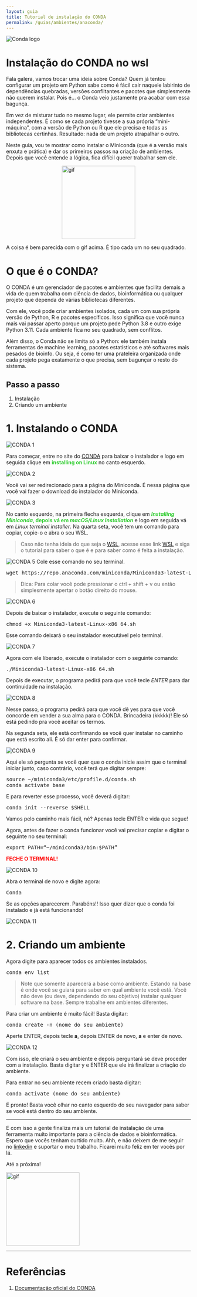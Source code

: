 ```yaml
---
layout: guia
title: Tutorial de instalação do CONDA
permalink: /guias/ambientes/anaconda/
---
```


![Conda logo](/assets/img/conda/conda_logo.png)

# Instalação do CONDA no wsl
Fala galera, vamos trocar uma ideia sobre Conda?
Quem já tentou configurar um projeto em Python sabe como é fácil cair naquele labirinto de dependências quebradas, versões conflitantes e pacotes que simplesmente não querem instalar. Pois é… o Conda veio justamente pra acabar com essa bagunça.

Em vez de misturar tudo no mesmo lugar, ele permite criar ambientes independentes. É como se cada projeto tivesse a sua própria “mini-máquina”, com a versão de Python ou R que ele precisa e todas as bibliotecas certinhas. Resultado: nada de um projeto atrapalhar o outro.

Neste guia, vou te mostrar como instalar o Miniconda (que é a versão mais enxuta e prática) e dar os primeiros passos na criação de ambientes. Depois que você entende a lógica, fica difícil querer trabalhar sem ele.

<img src="https://media3.giphy.com/media/v1.Y2lkPTc5MGI3NjExZHNiNmViZ2E0a3ZvM3A5ODZ6OXE2aWhma2xxNTB1Yzk5ZW0yeG4yYyZlcD12MV9pbnRlcm5hbF9naWZfYnlfaWQmY3Q9Zw/gLcsVIjtz907b1ngeQ/giphy.gif" alt="gif" width="200" style="display:block; margin:auto;">

A coisa é bem parecida com o gif acima. É tipo cada um no seu quadrado.

# O que é o CONDA?
O CONDA é um gerenciador de pacotes e ambientes que facilita demais a vida de quem trabalha com ciência de dados, bioinformática ou qualquer projeto que dependa de várias bibliotecas diferentes.

Com ele, você pode criar ambientes isolados, cada um com sua própria versão de Python, R e pacotes específicos. Isso significa que você nunca mais vai passar aperto porque um projeto pede Python 3.8 e outro exige Python 3.11. Cada ambiente fica no seu quadrado, sem conflitos.

Além disso, o Conda não se limita só a Python: ele também instala ferramentas de machine learning, pacotes estatísticos e até softwares mais pesados de bioinfo. Ou seja, é como ter uma prateleira organizada onde cada projeto pega exatamente o que precisa, sem bagunçar o resto do sistema.

## Passo a passo
1. Instalação
2. Criando um ambiente


# 1. Instalando o CONDA

![CONDA 1](/assets/img/conda/conda_1.png)

Para começar, entre no site do 
<a href="https://docs.conda.io/projects/conda/en/latest/user-guide/install/index.html" target="_blank">CONDA</a> 
para baixar o instalador e logo em seguida clique em 
<span style="color:#32CD32; font-weight:bold;">installing on Linux</span> no canto esquerdo.


![CONDA 2](/assets/img/conda/conda_2.png)

Você vai ser redirecionado para a página do Miniconda. É nessa página que você vai fazer o download do instalador do Miniconda.

![CONDA 3](/assets/img/conda/conda_3.png)

No canto esquerdo, na primeira flecha esquerda, clique em <span style="color:#32CD32; font-weight:bold;">*Installing Miniconda*, depois vá em *macOS/Linux Installation*</span> e logo em seguida vá em *Linux terminal installer*. Na quarta seta, você tem um comando para copiar, copie-o e abra o seu WSL.

> Caso não tenha ideia do que seja o <a href="/guias/plataforma/wsl" target="_blank">WSL</a>, acesse esse link <a href="/guias/plataforma/wsl" target="_blank">WSL</a> e siga o tutorial para saber o que é e para saber como é feita a instalação.

![CONDA 5](/assets/img/conda/conda_5.png)
Cole esse comando no seu terminal.

<pre>wget https://repo.anaconda.com/miniconda/Miniconda3-latest-Linux-x86_64.sh</pre>

> Dica: Para colar você pode pressionar o ctrl + shift + v ou então simplesmente apertar o botão direito do mouse.

![CONDA 6](/assets/img/conda/conda_6.png)

Depois de baixar o instalador, execute o seguinte comando:

<pre>chmod +x Miniconda3-latest-Linux-x86_64.sh</pre>

Esse comando deixará o seu instalador executável pelo terminal.

![CONDA 7](/assets/img/conda/conda_7.png)

Agora com ele liberado, execute o instalador com o seguinte comando:
<pre>./Miniconda3-latest-Linux-x86_64.sh</pre>
Depois de executar, o programa pedirá para que você tecle *ENTER* para dar continuidade na instalação.

![CONDA 8](/assets/img/conda/conda_8.png)

Nesse passo, o programa pedirá para que você dê yes para que você concorde em vender a sua alma para o CONDA. Brincadeira (kkkkk)! Ele só está pedindo pra você aceitar os termos.

Na segunda seta, ele está confirmando se você quer instalar no caminho que está escrito ali. É só dar enter para confirmar.

![CONDA 9](/assets/img/conda/conda_9.png)

Aqui ele só pergunta se você quer que o conda inicie assim que o terminal iniciar junto, caso contrário, você terá que digitar sempre:

<pre>source ~/miniconda3/etc/profile.d/conda.sh
conda activate base</pre>

E para reverter esse processo, você deverá digitar:

<pre>conda init --reverse $SHELL</pre>

Vamos pelo caminho mais fácil, né? Apenas tecle ENTER e vida que segue!

Agora, antes de fazer o conda funcionar você vai precisar copiar e digitar o seguinte no seu terminal:

<pre>export PATH=“~/miniconda3/bin:$PATH”</pre>

<span style="color:red">**FECHE O TERMINAL!**</span>

![CONDA 10](/assets/img/conda/conda_10.png)

Abra o terminal de novo e digite agora:
<pre>Conda</pre>
Se as opções aparecerem. Parabéns!! Isso quer dizer que o conda foi instalado e já está funcionando!

![CONDA 11](/assets/img/conda/conda_11.png)

# 2. Criando um ambiente

Agora digite para aparecer todos os ambientes instalados.
<pre>conda env list</pre>

> Note que somente aparecerá a base como ambiente. Estando na base é onde você se guiará para saber em qual ambiente você está. Você não deve (ou deve, dependendo do seu objetivo) instalar qualquer software na base. Sempre trabalhe em ambientes diferentes.

Para criar um ambiente é muito fácil! Basta digitar:

<pre>conda create -n (nome_do_seu_ambiente) </pre>

Aperte ENTER, depois tecle **a**, depois ENTER de novo, **a** e enter de novo.

![CONDA 12](/assets/img/conda/conda_12.png)

Com isso, ele criará o seu ambiente e depois perguntará se deve proceder com a instalação. Basta digitar y e ENTER que ele irá finalizar a criação do ambiente.

Para entrar no seu ambiente recem criado basta digitar:

<pre>conda activate (nome_do_seu_ambiente)</pre>

E pronto! Basta você olhar no canto esquerdo do seu navegador para saber se você está dentro do seu ambiente. 

---

E com isso a gente finaliza mais um tutorial de instalação de uma ferramenta muito importante para a ciência de dados e bioinformática. Espero que vocês tenham curtido muito. Ahh, e não deixem de me seguir no <a href="https://www.linkedin.com/in/christopher-lee-390643197/" target="_blank">linkedin</a> e suportar o meu trabalho. Ficarei muito feliz em ter vocês por lá.

Até a próxima!<br>

<img src="https://media3.giphy.com/media/v1.Y2lkPTc5MGI3NjExMHV4N3RkZ2ZsdW1yOGd0bmlzZ3NueXVlOGF1NmNxa3UwZzd2bmJpYyZlcD12MV9pbnRlcm5hbF9naWZfYnlfaWQmY3Q9Zw/YybKRCSHL1OBW/giphy.gif" alt="gif" width="200">


---

# Referências

1. <a href="https://www.anaconda.com/docs/getting-started/miniconda/main" target="_blank">Documentação oficial do CONDA</a>
